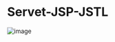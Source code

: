 # Servet-JSP-JSTL

![image](https://github.com/user-attachments/assets/29e0e419-cec1-4f30-8c01-3b6f1e409777)
